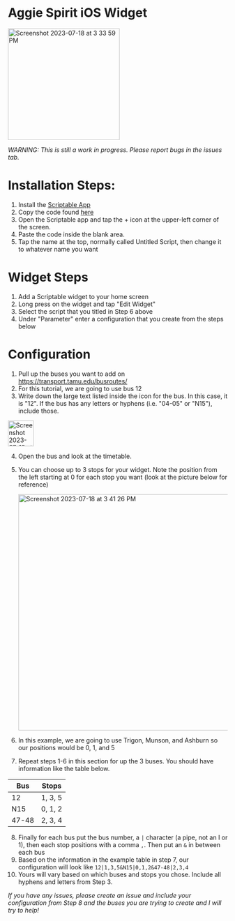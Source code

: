 # Aggie Spirit iOS Widget

<img width="256" alt="Screenshot 2023-07-18 at 3 33 59 PM" src="https://github.com/bwees/AggieSpiritWidget/assets/12686250/5bc4fd82-db89-4a51-89c5-8fcbf6b62ce0">

*WARNING: This is still a work in progress. Please report bugs in the issues tab.*

# Installation Steps:
1. Install the [Scriptable App](https://scriptable.app/)
2. Copy the code found [here](https://raw.githubusercontent.com/bwees/AggieSpiritWidget/main/aggie_spirit.js)
4. Open the Scriptable app and tap the + icon at the upper-left corner of the screen.
5. Paste the code inside the blank area.
6. Tap the name at the top, normally called Untitled Script, then change it to whatever name you want

# Widget Steps
1. Add a Scriptable widget to your home screen
2. Long press on the widget and tap "Edit Widget"
3. Select the script that you titled in Step 6 above
4. Under "Parameter" enter a configuration that you create from the steps below

# Configuration
1. Pull up the buses you want to add on https://transport.tamu.edu/busroutes/
2. For this tutorial, we are going to use bus 12
3. Write down the large text listed inside the icon for the bus. In this case, it is "12". If the bus has any letters or hyphens (i.e. "04-05" or "N15"), include those.
<img width="59" alt="Screenshot 2023-07-18 at 3 42 49 PM" src="https://github.com/bwees/AggieSpiritWidget/assets/12686250/00277f34-6a7f-46f0-9247-dd50dea2cbf2">

4. Open the bus and look at the timetable.
5. You can choose up to 3 stops for your widget. Note the position from the left starting at 0 for each stop you want (look at the picture below for reference)

   <img width="542" alt="Screenshot 2023-07-18 at 3 41 26 PM" src="https://github.com/bwees/AggieSpiritWidget/assets/12686250/b4dea8cc-404d-4eae-9daa-4474c252fb75">

6. In this example, we are going to use Trigon, Munson, and Ashburn so our positions would be 0, 1, and 5
7. Repeat steps 1-6 in this section for up the 3 buses. You should have information like the table below.
   
| Bus | Stops   |
|-----|---------|
| 12  | 1, 3, 5 |
| N15 | 0, 1, 2 |
| 47-48  | 2, 3, 4 |

8. Finally for each bus put the bus number, a `|` character (a pipe, not an I or 1), then each stop positions with a comma `,`. Then put an `&` in between each bus
9. Based on the information in the example table in step 7, our configuration will look like `12|1,3,5&N15|0,1,2&47-48|2,3,4`
10. Yours will vary based on which buses and stops you chose. Include all hyphens and letters from Step 3.

*If you have any issues, please create an issue and include your configuration from Step 8 and the buses you are trying to create and I will try to help!*
